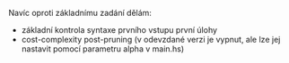 Navíc oproti základnímu zadání dělám:
- základní kontrola syntaxe prvního vstupu první úlohy
- cost-complexity post-pruning (v odevzdané verzi je vypnut, ale lze jej nastavit pomocí parametru alpha v main.hs)

